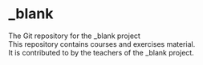 # _blank
The Git repository for the _blank project  
This repository contains courses and exercises material.  
It is contributed to by the teachers of the _blank project.  
